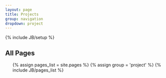 ```yaml
---
layout: page
title: Projects 
group: navigation
dropdown: project
---
```

{% include JB/setup %}

<h2>All Pages</h2>
<ul>
{% assign pages_list = site.pages %}
{% assign group = 'project' %}
{% include JB/pages_list %}
</ul>

